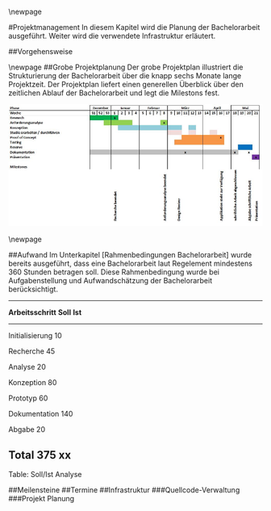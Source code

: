 \newpage

#Projektmanagement
In diesem Kapitel wird die Planung der Bachelorarbeit ausgeführt. Weiter wird die verwendete Infrastruktur erläutert.

##Vorgehensweise

\newpage
##Grobe Projektplanung
Der grobe Projektplan illustriert die Strukturierung der Bachelorarbeit über die knapp sechs Monate lange Projektzeit. Der Projektplan liefert einen generellen Überblick über den zeitlichen Ablauf der Bachelorarbeit und legt die Milestons fest.

![Projektplan der Bachelorarbeit ](images/projektplan.jpg)
<!--TODO Überarbeiten -->

\newpage

##Aufwand
Im Unterkapitel [Rahmenbedingungen Bachelorarbeit] wurde bereits ausgeführt, dass eine Bachelorarbeit laut Regelement mindestens 360 Stunden betragen soll. Diese Rahmenbedingung wurde bei Aufgabenstellung und Aufwandschätzung der Bachelorarbeit berücksichtigt.


-------------------------------------------------------------------------------
__Arbeitsschritt__           __Soll__            __Ist__
--------------------------- -------------------- ------------------------------
Initialisierung             10                   

Recherche                   45                   

Analyse                     20                   

Konzeption                  80                   

Prototyp                    60                   

Dokumentation               140                  

Abgabe                      20                   


__Total__                   __375__              __xx__
-------------------------------------------------------------------------------
Table: Soll/Ist Analyse


##Meilensteine
##Termine
##Infrastruktur
###Quellcode-Verwaltung
###Projekt Planung
